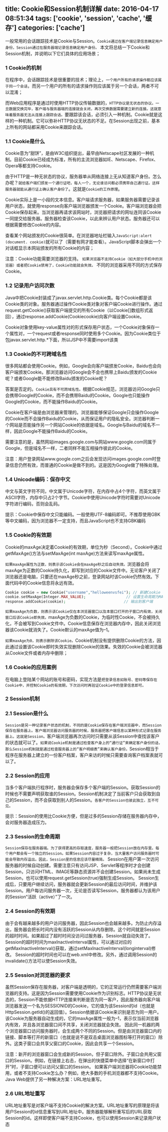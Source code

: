 title: Cookie和Session机制详解
date: 2016-04-17 08:51:34
tags: ['cookie', 'session', 'cache', '缓存']
categories: ['cache']
---

一般常用的会话跟踪技术是Cookie与Session。``Cookie通过在客户端记录信息确定用户身份，Session通过在服务器端记录信息确定用户身份。``
  本文将总结一下Cookie和Session机制，并说明以下它们具体的应用场景；

### 1 Cookie的机制

在程序中，会话跟踪技术是很重要的技术；理论上，``一个用户所有的请求操作都应该属于同一个会话``，而另一个用户的所有的请求操作则应该属于另一个会话，两者不可以混淆；

而Web应用程序是通过时使用HTTP协议传输数据的，``HTTP协议是无状态的协议。一旦数据交换完毕，客户端与服务器端的连接就会关闭，再次交换数据需要建立新的连接。这就意味着服务器无法从连接上跟踪会话。``要跟踪该会话，必须引入一种机制。Cookie就是这样的一种机制。它可以弥补HTTP协议无状态的不足。在Session出现之前，基本上所有的网站都采用Cookie来跟踪会话。

### 1.1 Cookie是什么

Cookie意为“甜饼”，是由W3C组织提出，最早由Netscape社区发展的一种机制。目前Cookie已经成为标准，所有的主流浏览器如IE、Netscape、Firefox、Opera等都支持Cookie。

由于HTTP是一种无状态的协议，服务器单从网络连接上无从知道客户身份。怎么办呢？``就给客户端们颁发一个通行证吧，每人一个，无论谁访问都必须携带自己通行证。这样服务器就能从通行证上确认客户身份了``。这就是``Cookie的工作原理``。

Cookie实际上是一小段的文本信息。客户端请求服务器，如果服务器需要记录该用户状态，就使用response向客户端浏览器颁发一个Cookie。客户端浏览器会把Cookie保存起来。当浏览器再请求该网站时，浏览器把请求的网址连同该Cookie一同提交给服务器。服务器检查该Cookie，以此来辨认用户状态。服务器还可以根据需要修改Cookie的内容。

查看某个网站颁发的Cookie很简单。在浏览器地址栏输入``JavaScript:alert (document. cookie)``就可以了（需要有网才能查看）。JavaScript脚本会弹出一个对话框显示本网站颁发的所有Cookie的内容；

注意：Cookie功能需要浏览器的支持。
``如果浏览器不支持Cookie（如大部分手机中的浏览器）或者把Cookie禁用了，Cookie功能就会失效。``
不同的浏览器采用不同的方式保存Cookie。

### 1.2 记录用户访问次数

Java中把Cookie封装成了javax.servlet.http.Cookie类。每个Cookie都是该Cookie类的对象。服务器通过操作Cookie类对象对客户端Cookie进行操作。通过request.getCookie()获取客户端提交的所有Cookie（以Cookie[]数组形式返回），通过response.addCookie(Cookiecookie)向客户端设置Cookie。

Cookie对象使用key-value属性对的形式保存用户状态，一个Cookie对象保存一个属性对，一个request或者response同时使用多个Cookie。因为Cookie类位于包javax.servlet.http.*下面，所以JSP中不需要import该类

### 1.3 Cookie的不可跨域名性

很多网站都会使用Cookie。例如，Google会向客户端颁发Cookie，Baidu也会向客户端颁发Cookie。那浏览器访问Google会不会也携带上Baidu颁发的Cookie呢？或者Google能不能修改Baidu颁发的Cookie呢？

答案是否定的。``Cookie具有不可跨域名性。``根据Cookie规范，浏览器访问Google只会携带Google的Cookie，而不会携带Baidu的Cookie。Google也只能操作Google的Cookie，而不能操作Baidu的Cookie。

Cookie在客户端是由浏览器来管理的。浏览器能够保证Google只会操作Google的Cookie而不会操作Baidu的Cookie，从而保证用户的隐私安全。浏览器判断一个网站是否能操作另一个网站Cookie的依据是域名。Google与Baidu的域名不一样，因此Google不能操作Baidu的Cookie。

需要注意的是，虽然网站images.google.com与网站www.google.com同属于Google，但是域名不一样，二者同样不能互相操作彼此的Cookie。

注意：用户登录网站www.google.com之后会发现访问images.google.com时登录信息仍然有效，而普通的Cookie是做不到的。这是因为Google做了特殊处理。

### 1.4 Unicode编码：保存中文

中文与英文字符不同，中文属于Unicode字符，在内存中占4个字符，而英文属于ASCII字符，内存中只占2个字节。Cookie中使用Unicode字符时需要对Unicode字符进行编码，否则会乱码。

提示：Cookie中保存中文只能编码。一般使用UTF-8编码即可。不推荐使用GBK等中文编码，因为浏览器不一定支持，而且JavaScript也不支持GBK编码

### 1.5 Cookie的有效期

Cookie的maxAge决定着Cookie的有效期，单位为秒（Second）。Cookie中通过getMaxAge()方法与setMaxAge(int maxAge)方法来读写maxAge属性。

``如果maxAge属性为正数，则表示该Cookie会在maxAge秒之后自动失效。``浏览器会将maxAge为正数的Cookie持久化，即写到对应的Cookie文件中。无论客户关闭了浏览器还是电脑，只要还在maxAge秒之前，登录网站时该Cookie仍然有效。下面代码中的Cookie信息将永远有效。
```php
Cookie cookie = new Cookie("username","helloweenvsfei"); // 新建Cookie
cookie.setMaxAge(Integer.MAX_VALUE);                  // 设置生命周期为MAX_VALUE
response.addCookie(cookie);                          // 输出到客户端
```

``如果maxAge为负数，则表示该Cookie仅在本浏览器窗口以及本窗口打开的子窗口内有效，关闭窗口后该Cookie即失效。``maxAge为负数的Cookie，为临时性Cookie，不会被持久化，不会被写到Cookie文件中。Cookie信息保存在浏览器内存中，因此关闭浏览器该Cookie就消失了。Cookie默认的maxAge值为–1。

``如果maxAge为0，则表示删除该Cookie。``Cookie机制没有提供删除Cookie的方法，因此通过设置该Cookie即时失效实现删除Cookie的效果。失效的Cookie会被浏览器从Cookie文件或者内存中删除；

### 1.6 Cookie的应用案例

在电脑上登陆某个网站的账号和密码，实现方法是``把登录信息如账号、密码等保存在Cookie中，并控制Cookie的有效期，下次访问时再验证Cookie中的登录信息即可。``

### 2 Session机制

### 2.1 Session是什么

``Session是另一种记录客户状态的机制，不同的是Cookie保存在客户端浏览器中，而Session保存在服务器上。客户端浏览器访问服务器的时候，服务器把客户端信息以某种形式记录在服务器上。这就是Session。``客户端浏览器再次访问时只需要从该Session中查找该客户的状态就可以了。``如果说Cookie机制是通过检查客户身上的“通行证”来确定客户身份的话，那么Session机制就是通过检查服务器上的“客户明细表”来确认客户身份。``Session相当于程序在服务器上建立的一份客户档案，客户来访的时候只需要查询客户档案表就可以了。

### 2.2 Session的应用

当多个客户端执行程序时，服务器会保存多个客户端的Session。获取Session的时候也不需要声明获取谁的Session。Session机制决定了当前客户只会获取到自己的Session，而不会获取到别人的Session。``各客户的Session也彼此独立，互不可见。``

提示：Session的使用比Cookie方便，但是过多的Session存储在服务器内存中，会对服务器造成压力。

### 2.3 Session的生命周期

``Session保存在服务器端。为了获得更高的存取速度，服务器一般把Session放在内存里。每个用户都会有一个独立的Session。如果Session内容过于复杂，当大量客户访问服务器时可能会导致内存溢出。因此，Session里的信息应该尽量精简。``
Session在用户第一次访问服务器的时候自动创建。需要注意只有访问JSP、Servlet等程序时才会创建Session，只访问HTML、IMAGE等静态资源并不会创建Session。如果尚未生成Session，也可以使用request.getSession(true)强制生成Session。
Session生成后，只要用户继续访问，服务器就会更新Session的最后访问时间，并维护该Session。用户每访问服务器一次，无论是否读写Session，服务器都认为该用户的Session“活跃（active）”了一次。

### 2.4 Session的有效期

由于会有越来越多的用户访问服务器，因此Session也会越来越多。为防止内存溢出，服务器会把长时间内没有活跃的Session从内存删除。这个时间就是Session的超时时间。如果超过了超时时间没访问过服务器，Session就自动失效了。
Session的超时时间为maxInactiveInterval属性，可以通过对应的getMaxInactiveInterval()获取，通过setMaxInactiveInterval(longinterval)修改。
Session的超时时间也可以在web.xml中修改。另外，通过调用Session的invalidate()方法可以使Session失效。

### 2.5 Session对浏览器的要求

虽然Session保存在服务器，对客户端是透明的，它的正常运行仍然需要客户端浏览器的支持。这是因为Session需要使用Cookie作为识别标志。HTTP协议是无状态的，Session不能依据HTTP连接来判断是否为同一客户，因此服务器向客户端浏览器发送一个名为SESSIONID的Cookie，它的值为该Session的id（也就是HttpSession.getId()的返回值）。Session依据该Cookie来识别是否为同一用户。
该Cookie为服务器自动生成的，它的maxAge属性一般为–1，表示仅当前浏览器内有效，并且各浏览器窗口间不共享，关闭浏览器就会失效。
因此同一机器的两个浏览器窗口访问服务器时，会生成两个不同的Session。但是由浏览器窗口内的链接、脚本等打开的新窗口（也就是说不是双击桌面浏览器图标等打开的窗口）除外。这类子窗口会共享父窗口的Cookie，因此会共享一个Session。

注意：新开的浏览器窗口会生成新的Session，但子窗口除外。子窗口会共用父窗口的Session。例如，在链接上右击，在弹出的快捷菜单中选择“在新窗口中打开”时，子窗口便可以访问父窗口的Session。
如果客户端浏览器将Cookie功能禁用，或者不支持Cookie怎么办？例如，绝大多数的手机浏览器都不支持Cookie。Java Web提供了另一种解决方案：URL地址重写。

### 2.6 URL地址重写

URL地址重写是对客户端不支持Cookie的解决方案。URL地址重写的原理是将该用户Session的id信息重写到URL地址中。服务器能够解析重写后的URL获取Session的id。这样即使客户端不支持Cookie，也可以使用Session来记录用户状态